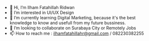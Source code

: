 - 👋 Hi, I’m Ilham Fatahillah Ridwan
- 👀 I’m interested in UI/UX Design
- 🌱 I’m currently learning Digital Marketing, because it's the best knowledge to know and usefull from my future bussiness.
- 💞️ I’m looking to collaborate on Surabaya City or Remotely Jobs
- 📫 How to reach me : ilhamfatahillahr@gmail.com / 082230382255

<!---
ilhamf27/ilhamf27 is a ✨ special ✨ repository because its `README.md` (this file) appears on your GitHub profile.
You can click the Preview link to take a look at your changes.
--->
